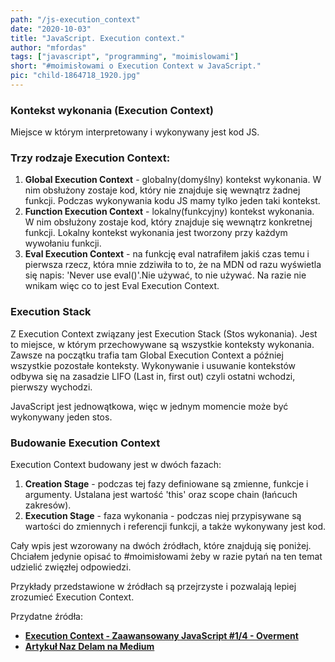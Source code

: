 ```yaml
--- 
path: "/js-execution_context"
date: "2020-10-03"
title: "JavaScript. Execution context."
author: "mfordas"
tags: ["javascript", "programming", "moimislowami"]
short: "#moimisłowami o Execution Context w JavaScript."
pic: "child-1864718_1920.jpg"
---
```


<div>
    <h3><b>Kontekst wykonania (Execution Context)</b></h3><p> Miejsce w którym interpretowany i wykonywany jest kod JS.</p>
        <p>
            <h3><b>Trzy rodzaje Execution Context:</b></h3>
                <ol>
                    <li><b>Global Execution Context</b> - globalny(domyślny) kontekst wykonania. W nim obsłużony zostaje kod, który nie znajduje się wewnątrz żadnej funkcji. Podczas wykonywania kodu JS mamy tylko jeden taki kontekst.</li>
                    <li><b>Function Execution Context</b> - lokalny(funkcyjny) kontekst wykonania. W nim obsłużony zostaje kod, który znajduje się wewnątrz konkretnej funkcji. Lokalny kontekst wykonania jest tworzony przy każdym wywołaniu funkcji.</li>
                    <li><b>Eval Execution Context</b> - na funkcję eval natrafiłem jakiś czas temu i pierwsza rzecz, która mnie zdziwiła to to, że na MDN od razu wyświetla się napis: 'Never use eval()'.Nie używać, to nie używać. Na razie nie wnikam więc co to jest Eval Execution Context.</li>
                </ol>
        </p>
            <h3><b>Execution Stack</b></h3>
            <p>Z Execution Context związany jest Execution Stack (Stos wykonania). Jest to miejsce, w którym przechowywane są wszystkie konteksty wykonania. Zawsze na początku trafia tam Global Execution Context a później wszystkie pozostałe konteksty. Wykonywanie i usuwanie kontekstów odbywa się na zasadzie LIFO (Last in, first out) czyli ostatni wchodzi, pierwszy wychodzi. </p>
            <p>JavaScript jest jednowątkowa, więc w jednym momencie może być wykonywany jeden stos.</p>
            <h3><b>Budowanie Execution Context</b></h3>
            <p>Execution Context budowany jest w dwóch fazach:
                <ol>
                    <li><b>Creation Stage</b> - podczas tej fazy definiowane są zmienne, funkcje i argumenty. Ustalana jest wartość 'this' oraz scope chain (łańcuch zakresów).</li>
                    <li><b>Execution Stage</b> - faza wykonania - podczas niej przypisywane są wartości do zmiennych i referencji funkcji, a także wykonywany jest kod.</li>
                </ol>
                    <p>Cały wpis jest wzorowany na dwóch źródłach, które znajdują się poniżej. Chciałem jedynie opisać to #moimisłowami żeby w razie pytań na ten temat udzielić zwięzłej odpowiedzi.</p>
                    <p>Przykłady przedstawione w źródłach są przejrzyste i pozwalają lepiej zrozumieć Execution Context.</p>
                    <p>
                    Przydatne źródła:
                    <ul>
                        <li><a
                            href="https://www.youtube.com/watch?v=Hb0RG60gwh8"
                            target="_blank"><b>Execution Context - Zaawansowany JavaScript #1/4 - Overment </b></a></li>
                        <li><a
                                href="https://medium.com/@nazanindelam/all-you-need-to-learn-to-understand-javascript-execution-context-and-stack-3babbdd88868"
                                target="_blank"><b>Artykuł Naz Delam na Medium </b></a></li>
                    </ul>
                    </p>
            </p>
</div>
